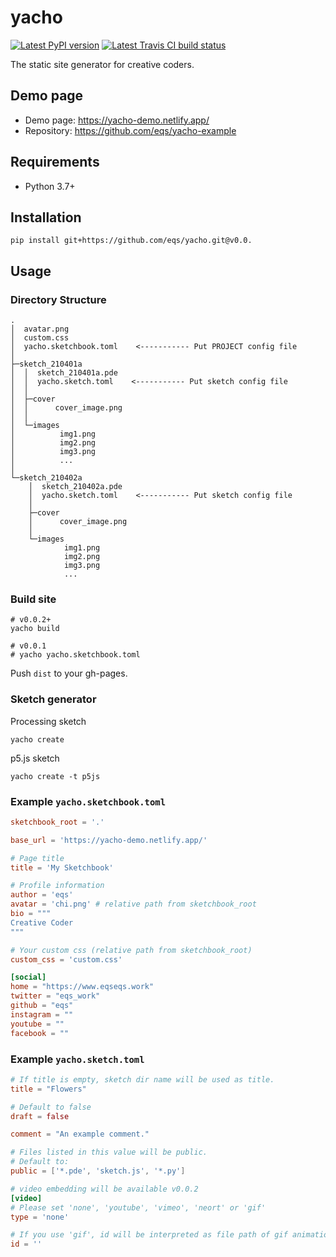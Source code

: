 # yacho

[![Latest PyPI version](https://img.shields.io/pypi/v/yacho.svg)](https://pypi.python.org/pypi/yacho)
[![Latest Travis CI build status](https://travis-ci.com/eqs/yacho.png)](https://travis-ci.com/eqs/yacho)

The static site generator for creative coders.

## Demo page

* Demo page: https://yacho-demo.netlify.app/
* Repository: https://github.com/eqs/yacho-example

## Requirements

* Python 3.7+

## Installation

```
pip install git+https://github.com/eqs/yacho.git@v0.0.
```

## Usage

### Directory Structure

```
.
│  avatar.png
│  custom.css
│  yacho.sketchbook.toml    <----------- Put PROJECT config file
│
├─sketch_210401a
│  │  sketch_210401a.pde
│  │  yacho.sketch.toml    <----------- Put sketch config file
│  │
│  ├─cover
│  │      cover_image.png
│  │
│  └─images
│          img1.png
│          img2.png
│          img3.png
│          ...
│
└─sketch_210402a
    │  sketch_210402a.pde
    │  yacho.sketch.toml    <----------- Put sketch config file
    │
    ├─cover
    │      cover_image.png
    │
    └─images
            img1.png
            img2.png
            img3.png
            ...
```

### Build site

```
# v0.0.2+
yacho build

# v0.0.1
# yacho yacho.sketchbook.toml
```

Push `dist` to your gh-pages.

### Sketch generator

Processing sketch

```
yacho create
```

p5.js sketch

```
yacho create -t p5js
```

### Example `yacho.sketchbook.toml`

```toml
sketchbook_root = '.'

base_url = 'https://yacho-demo.netlify.app/'

# Page title
title = 'My Sketchbook'

# Profile information
author = 'eqs'
avatar = 'chi.png' # relative path from sketchbook_root
bio = """
Creative Coder
"""

# Your custom css (relative path from sketchbook_root)
custom_css = 'custom.css'

[social]
home = "https://www.eqseqs.work"
twitter = "eqs_work"
github = "eqs"
instagram = ""
youtube = ""
facebook = ""
```

### Example `yacho.sketch.toml`

```toml
# If title is empty, sketch dir name will be used as title.
title = "Flowers"

# Default to false
draft = false

comment = "An example comment."

# Files listed in this value will be public.
# Default to:
public = ['*.pde', 'sketch.js', '*.py']

# video embedding will be available v0.0.2
[video]
# Please set 'none', 'youtube', 'vimeo', 'neort' or 'gif'
type = 'none'

# If you use 'gif', id will be interpreted as file path of gif animation.
id = ''
```
